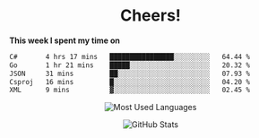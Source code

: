 <h1 align="center">Cheers!</h1>

**This week I spent my time on**
<!--START_SECTION:waka-->

```txt
C#       4 hrs 17 mins   ████████████████░░░░░░░░░   64.44 %
Go       1 hr 21 mins    █████░░░░░░░░░░░░░░░░░░░░   20.32 %
JSON     31 mins         ██░░░░░░░░░░░░░░░░░░░░░░░   07.93 %
Csproj   16 mins         █░░░░░░░░░░░░░░░░░░░░░░░░   04.20 %
XML      9 mins          ▓░░░░░░░░░░░░░░░░░░░░░░░░   02.45 %
```

<!--END_SECTION:waka-->

<p align="center"><img src="https://github-readme-stats.vercel.app/api/top-langs/?username=thnkrn&layout=compact&hide=html&theme=tokyonight" alt="Most Used Languages" /></p>

<p align="center"><img src="https://github-readme-stats.vercel.app/api?username=thnkrn&show_icons=true&count_private=true&theme=tokyonight&show=reviews&hide_rank=false&rank_icon=github" alt="GitHub Stats" /></p>

<!-- <p align="center"><a href="https://wakatime.com"><img src="https://wakatime.com/share/@thnkrn/40092326-d1bd-471b-89da-9a7c63939402.png" /></p>
 -->
